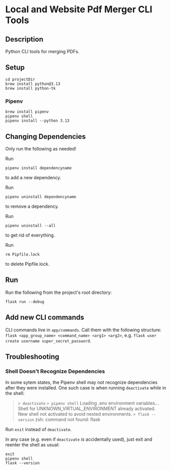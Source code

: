 # Local and Website Pdf Merger CLI Tools

## Description

Python CLI tools for merging PDFs.

## Setup

    cd projectDir
    brew install python@3.13
    brew install python-tk

### Pipenv

    brew install pipenv
    pipenv shell
    pipenv install --python 3.13


## Changing Dependencies
Only run the following as needed!

Run

    pipenv install dependencyname

to add a new dependency.

Run

    pipenv uninstall dependencyname

to remove a dependency.

Run

    pipenv uninstall --all

to get rid of everything.

Run

    rm Pipfile.lock

to delete Pipfile.lock. 

## Run
Run the following from the project's root directory:

    flask run --debug

## Add new CLI commands

CLI commands live in `app/commands`. Call them with the following structure: `flask <app_group_name> <command_name> <arg1> <arg2>`, e.g. `flask user create username super_secret_password`.


## Troubleshooting

### Shell Doesn't Recognize Dependencies

In some sytem states, the Pipenv shell may not recognize dependencies after they were installed. One such case is when running `deactivate` while in the shell:

> `> deactivate`
> `> pipenv shell`
> Loading .env environment variables...
> Shell for UNKNOWN_VIRTUAL_ENVIRONMENT already activated.
> New shell not activated to avoid nested environments.
> `> flask --version`
> zsh: command not found: flask

Run `exit` instead of `deactivate`.

In any case (e.g. even if `deactivate` *is* accidentally used), just exit and reenter the shell as usual:

```
exit 
pipenv shell
flask --version
```
